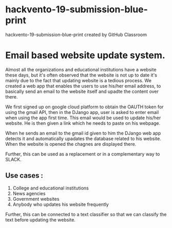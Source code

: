 # hackvento-19-submission-blue-print
hackvento-19-submission-blue-print created by GitHub Classroom


<H1> Email based website update system. </h1>

Almost all the organizations and educational institutions have a website these days, but it's often observed that the website 
is not up to date it's mainly due to the fact that updating website is a tedious process.
We created a web app that enables the users to use his/her email address, to basically send an email to the website itself and 
upadte the content over there.

We first signed up on google cloud platform to obtain the OAUTH token for using the gmail API, then in the DJango app, user is 
asked to enter email when using the app first time. This email would be used to update his/her website. He is then given 
a link which he needs to paste on his webpage.

When he sends an email to the gmail id given to him the DJango web app detects it and automatically upadates the database 
related to his website. When the website is opened the chagnes are displayed there.

Further, 
this can be used as a replacement or in a complementary way to SLACK.

<h2> Use cases : </h2>

1. College and educational institutions 
2. News agencies 
3. Government websites 
4. Anybody who updates his website frequently 

Further, this can be connected to a text classifier so that we can classify the text before updating the website. 
